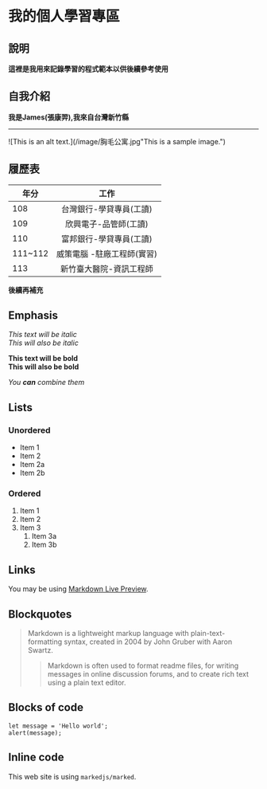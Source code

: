 # 我的個人學習專區
## 說明
**這裡是我用來記錄學習的程式範本以供後續參考使用**
## 自我介紹 
**我是James(張康羿),我來自台灣新竹縣**
****
![This is an alt text.](/image/胸毛公寓.jpg"This is a sample image.")

## 履歷表

| 年分     |                        工作 |
| ------------- |:----------------------:|
| 108      | 台灣銀行-學貸專員(工讀)     |
| 109      | 欣興電子-品管師(工讀)       |
| 110      | 富邦銀行-學貸專員(工讀)     |
| 111~112  | 威策電腦 -駐廠工程師(實習)  |
| 113      | 新竹臺大醫院-資訊工程師     |

****後續再補充****

## Emphasis

*This text will be italic*  
_This will also be italic_

**This text will be bold**  
__This will also be bold__

_You **can** combine them_

## Lists

### Unordered

* Item 1
* Item 2
* Item 2a
* Item 2b

### Ordered

1. Item 1
2. Item 2
3. Item 3
    1. Item 3a
    2. Item 3b


## Links

You may be using [Markdown Live Preview](https://markdownlivepreview.com/).

## Blockquotes

> Markdown is a lightweight markup language with plain-text-formatting syntax, created in 2004 by John Gruber with Aaron Swartz.
>
>> Markdown is often used to format readme files, for writing messages in online discussion forums, and to create rich text using a plain text editor.


## Blocks of code

```
let message = 'Hello world';
alert(message);
```

## Inline code

This web site is using `markedjs/marked`.
